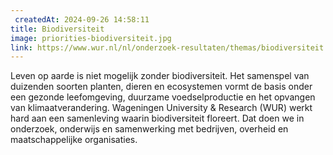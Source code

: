 ```yaml
---
 createdAt: 2024-09-26 14:58:11
title: Biodiversiteit
image: priorities-biodiversiteit.jpg
link: https://www.wur.nl/nl/onderzoek-resultaten/themas/biodiversiteit.htm
---
```


Leven op aarde is niet mogelijk zonder biodiversiteit. Het samenspel van duizenden soorten planten, dieren en ecosystemen vormt de basis onder een gezonde leefomgeving, duurzame voedselproductie en het opvangen van klimaatverandering. Wageningen University & Research (WUR) werkt hard aan een samenleving waarin biodiversiteit floreert. Dat doen we in onderzoek, onderwijs en samenwerking met bedrijven, overheid en maatschappelijke organisaties.


